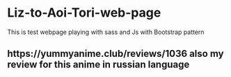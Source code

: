 # Liz-to-Aoi-Tori-web-page
</h2>This is test webpage playing with sass and Js with Bootstrap pattern <h2>
https://yummyanime.club/reviews/1036 also my review for this anime in russian language
